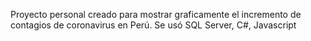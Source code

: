 Proyecto personal creado para mostrar graficamente el incremento de contagios de coronavirus en Perú. Se usó SQL Server, C#, Javascript
